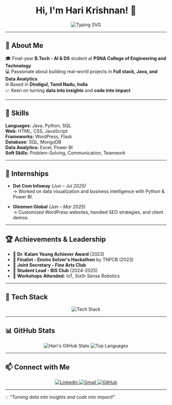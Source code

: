 <p align="center">
  <h1 align="center">Hi, I'm Hari Krishnan! 👋</h1>
</p>

<p align="center">
  <img src="https://readme-typing-svg.demolab.com?font=Fira+Code&weight=500&size=22&duration=3000&pause=500&color=00FFFF&center=true&vCenter=true&width=500&lines=AI+%26+DS+Student;Aspiring+Software+Engineer;Web+Developer;Problem+Solver+%7C+Team+Player" alt="Typing SVG" />
</p>

---

## 🚀 About Me

🎓 Final-year **B.Tech - AI & DS** student at **PSNA College of Engineering and Technology**  
💻 Passionate about building real-world projects in **Full stack, Java, and Data Analytics**  
🌐 Based in **Dindigul, Tamil Nadu, India**  
📈 Keen on turning **data into insights** and **code into impact**

---

## 🧠 Skills

**Languages:** Java, Python, SQL  
**Web:** HTML, CSS, JavaScript  
**Frameworks:** WordPress, Flask  
**Database:** SQL, MongoDB  
**Data Analytics:** Excel, Power BI  
**Soft Skills:** Problem-Solving, Communication, Teamwork

---

## 🧪 Internships

- **Dot Com Infoway** *(Jun – Jul 2025)*  
  → Worked on data visualization and business intelligence with Python & Power BI.

- **Gleemen Global** *(Jan – Mar 2025)*  
  → Customized WordPress websites, handled SEO strategies, and client demos.

---

## 🏆 Achievements & Leadership

- 🏅 **Dr. Kalam Young Achiever Award** (2023)  
- 🧠 **Finalist - Enviro Solver's Hackathon** by TNPCB (2023)  
- 🎨 **Joint Secretary - Fine Arts Club**  
- 📏 **Student Lead - BIS Club** (2024–2025)  
- 🧰 **Workshops Attended:** IoT, Sixth Sense Robotics

---

## 🔧 Tech Stack

<p align="center">
  <img src="https://skillicons.dev/icons?i=python,java,html,css,js,figma,flask,wordpress,mongodb,sql,git,github,powerbi" alt="Tech Stack" />
</p>

---

## 📊 GitHub Stats

<p align="center">
  <img src="https://github-readme-stats.vercel.app/api?username=Hari-i3&show_icons=true&theme=radical" alt="Hari's GitHub Stats" />
  <img src="https://github-readme-stats.vercel.app/api/top-langs/?username=Hari-i3&layout=compact&theme=radical" alt="Top Languages" />
</p>

---

## 📫 Connect with Me

<p align="center">
  <a href="https://www.linkedin.com/in/hari-krishnan-m-773410265">
    <img src="https://img.shields.io/badge/LinkedIn-Hari%20Krishnan-blue?style=flat&logo=linkedin" alt="LinkedIn" />
  </a>
  <a href="mailto:hari021krishnan@gmail.com">
    <img src="https://img.shields.io/badge/Email-hari021krishnan%40gmail.com-red?style=flat&logo=gmail" alt="Gmail" />
  </a>
  <a href="https://github.com/Hari-i3">
    <img src="https://img.shields.io/badge/GitHub-Hari--i3-black?style=flat&logo=github" alt="GitHub" />
  </a>
</p>

---

💡 *“Turning data into insights and code into impact!”*
